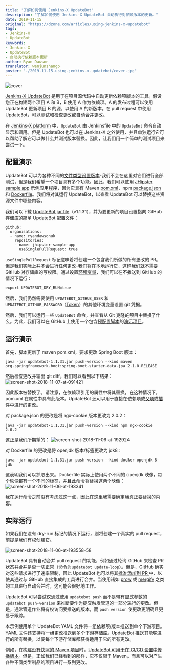 ```yaml
---
title: "了解如何使用 Jenkins-X UpdateBot"
description: "了解如何使用 Jenkins-X UpdateBot 自动执行对依赖版本的更新。"
date: 2019-11-15
original: "https://dzone.com/articles/using-jenkins-x-updatebot"
tags:
- Jenkins-X
- UpdateBot
keywords:
- Jenkins-X
- UpdateBot
- 自动执行依赖版本更新
author: Ryan Dawson
translator: wenjunzhangp
poster: "./2019-11-15-using-jenkins-x-updatebot/cover.jpg"
---
```


![cover](cover.jpg)

[Jenkins-X UpdateBot](https://github.com/jenkins-x/updatebot) 是用于在项目源代码中自动更新依赖项版本的工具。假设您正在构建两个项目 A 和 B，B 使用 A 作为依赖项。A 的发布过程可以使用 UpdateBot 更新项目 B 的源，以使用 A 的新版本。在 pull request 中使用 UpdateBot，可以测试和检查更改或自动合并更改。

在 [Jenkins-X platform](https://jenkins-x.io/about/) 中，`UpdateBot` 由 Jenkinsfile 中的 `UpdateBot` 命令自动显示和调用。但是 UpdateBot 也可以在 Jenkins-X 之外使用，并且单独运行它可以帮助了解它可以做什么并测试版本替换。因此，让我们用一个简单的测试项目来尝试一下。

## 配置演示

UpdateBot 可以为各种不同的[文件类型设置版本](https://github.com/jenkins-x/updatebot/blob/a08fdec38654a96f8bc5785b59b086193e861911/updatebot-core/src/main/java/io/jenkins/updatebot/kind/Kind.java#L30)-我们不会在这里对它们进行全部测试，但是我们希望一个项目具有多个功能。因此，我们可以使用 [JHipster sample app](https://github.com/ryandawsonuk/jhipster-sample-app) 示例应用程序，因为它具有 Maven [pom.xml](https://github.com/ryandawsonuk/jhipster-sample-app/blob/master/pom.xml)，npm [package.json](https://github.com/ryandawsonuk/jhipster-sample-app/blob/master/package.json) 和 [Dockerfile](https://github.com/ryandawsonuk/jhipster-sample-app/blob/master/Dockerfile)。我们将对其运行 UpdateBot，以查看 UpdateBot 可以替换这些资源文件中哪些内容。

我们可以下载 [UpdateBot jar file](https://mvnrepository.com/artifact/io.jenkins.updatebot/updatebot/1.1.31)（v1.1.31），并为要更新的项目设置指向 GitHub 存储库的简单 UpdateBot 配置文件：
```
github:
  organisations:
  - name: ryandawsonuk
    repositories:
    - name: jhipster-sample-app
      useSinglePullRequest: true
```
`useSinglePullRequest` 标记意味着将创建一个包含我们所做的所有更改的 PR。但是我们实际上并不会进行任何更改-我们将在本地运行它，这样我们就不需要 GitHub 对存储库的写权限。通过设置[环境变量](https://github.com/jenkins-x/updatebot/blob/a08fdec38654a96f8bc5785b59b086193e861911/updatebot-core/src/main/java/io/jenkins/updatebot/EnvironmentVariables.java#L20)，我们可以在不推送到 GitHub 的情况下运行：
```
export UPDATEBOT_DRY_RUN=true
```
然后，我们仍然需要使用 `UPDATEBOT_GITHUB_USER` 和 `UPDATEBOT_GITHUB_PASSWORD`（[Token](https://github.com/jenkins-x/updatebot/blob/a08fdec38654a96f8bc5785b59b086193e861911/updatebot-core/src/main/java/io/jenkins/updatebot/EnvironmentVariables.java#L26)）的其他环境变量设置 git 凭据。

然后，我们可以运行一些 `UpdateBot` 命令，并查看从 Git 克隆的项目中替换了什么。为此，我们可以在 GitHub 上使用一个包含[预配置脚本](https://github.com/ryandawsonuk/usingupdatebot/blob/master/updatebot-dryrun.sh)的[演示项目](https://github.com/ryandawsonuk/usingupdatebot)。

## 运行演示

首先，脚本更新了 maven pom.xml，要求更改 Spring Boot 版本：
```
java -jar updatebot-1.1.31.jar push-version --kind maven org.springframework.boot:spring-boot-starter-data-jpa 2.1.0.RELEASE
```

然后检查更改并输出 git diff，我们可以看到以下结果：
![screen-shot-2018-11-07-at-091421](screen-shot-2018-11-07-at-091421.png)

因此版本被替换了。请注意，在依赖项引用的属性中将其替换，在这种情况下，pom.xml 在属性中具有此版本。UpdateBot 还可以用于直接在依赖项或[父项](https://github.com/jenkins-x/updatebot/blob/a08fdec38654a96f8bc5785b59b086193e861911/updatebot-core/src/main/java/io/jenkins/updatebot/kind/maven/PomHelper.java#L91)或[插件](https://github.com/jenkins-x/updatebot/blob/a08fdec38654a96f8bc5785b59b086193e861911/updatebot-core/src/main/java/io/jenkins/updatebot/kind/maven/PomHelper.java#L119)中进行的更改。

对 package.json 的更改是将 ngx-cookie 版本更改为 2.0.2：
```
java -jar updatebot-1.1.31.jar push-version --kind npm ngx-cookie 2.0.2
```

这正是我们所期望的：
![screen-shot-2018-11-06-at-192924](screen-shot-2018-11-06-at-192924.png)

对 Dockerfile 的更改是将 openjdk 版本/标签更改为 jdk8：
```
java -jar updatebot-1.1.31.jar push-version --kind docker openjdk 8-jdk
```

这表明我们可以抓取出来。Dockerfile 实际上使用两个不同的 openjdk 映像，每个映像都有一个不同的标签，并且此命令将替换这两个映像：
![screen-shot-2018-11-06-at-193341](screen-shot-2018-11-06-at-193341.png)

我在运行命令之前没有考虑过这一点，因此在这里我需要确定我真正要替换的内容。

## 实际运行

如果我们在没有 dry-run 标记的情况下运行，则将创建一个真实的 pull request，前提是我们有权创建它。

![screen-shot-2018-11-06-at-193558-58](screen-shot-2018-11-06-at-193558-58.gif)

UpdateBot 具有自动合并 pull request 的功能，例如通过轮询 GitHub 来检查 PR 状态并合并是否一切正常（命令为`updatebot update-loop`）。但是，GitHub 确实对这些请求进行了速率限制，因此 UpdateBot 也可以将其[批准添加到 PR ](https://github.com/jenkins-x/updatebot/blob/a08fdec38654a96f8bc5785b59b086193e861911/updatebot-core/src/main/java/io/jenkins/updatebot/Configuration.java#L96)中，以使其通过与 GitHub 直接集成的工具进行合并。当使用诸如 [prow](https://github.com/kubernetes/test-infra/tree/master/prow) 或 [mergify](https://mergify.io/) 之类的工具进行自动合并时，这可能会很好地工作。

UpdateBot 可以尝试仅通过使用 `updatebot push` 而不是带有显式参数的 `updatebot push-version` 来推断要作为提交触发管道的一部分进行的更改。但是，通常管道作业将有权访问要推送的版本，而 `push version` 使更改更明确且更易于跟踪。

本示例使用单个 UpdateBot YAML 文件将一组依赖项/版本推送到单个下游项目。YAML 文件还支持将一组更改推送到多个[下游存储库](https://github.com/jenkins-x/jenkins-x-platform/commit/196ef005ff026cbd9be8fd505945bbbc5b71da67)。UpdateBot 推送其能够进行的所有替换，以便每个下游存储库都获得适用于它的所有更改。

例如，在[构建没有快照的 Maven 项目](https://redstack.wordpress.com/2014/07/14/continuous-integration-without-snapshots/)时，[UpdateBot 可用于在 CI/CD 设置中传播版本](https://community.alfresco.com/community/bpm/blog/2018/11/05/activiti-cloud-cicd-approach-for-java-libraries-and-beyond)。但是，正如我们已经看到的那样，它不仅限于 Maven，而且可以对产生各种不同类型制品的项目进行一系列更改。